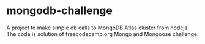 # mongodb-challenge
A project to make simple db calls to MongoDB Atlas cluster from nodejs. The code is solution of freecodecamp.org Mongo and Mongoose challenge.
